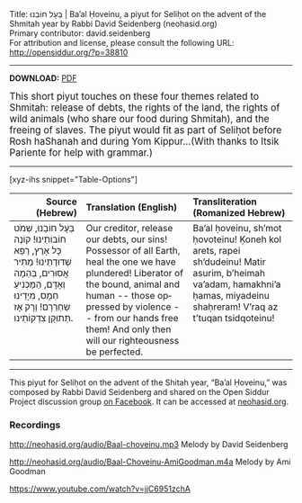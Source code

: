 <html>
<head></head>
<body>
Title: בַּעָל חוֹבֵנוּ | Ba’al Ḥoveinu, a piyut for Seliḥot on the advent of the Shmitah year by Rabbi David Seidenberg (neohasid.org)<br />
Primary contributor: david.seidenberg<br />
For attribution and license, please consult the following URL: <a href="http://opensiddur.org/?p=38810">http://opensiddur.org/?p=38810</a>
<p />
<hr />

<strong>DOWNLOAD:</strong> <a href="http://neohasid.org/pdf/shmitapiyut.pdf">PDF</a>

<div class="english" lang="en" style="font-size: 1.2em;">
This short piyut touches on these four themes related to Shmitah: release of debts, the rights of the land, the rights of wild animals (who share our food during Shmitah), and the freeing of slaves. The piyut would fit as part of Seliḥot before Rosh haShanah and during Yom Kippur...(With thanks to Itsik Pariente for help with grammar.)
</div>

<hr />

[xyz-ihs snippet="Table-Options"]<table style="margin-left: auto; margin-right: auto;" class="draggable">
<thead><tr><th id="x" style="text-align: right;">Source (Hebrew)</th><th style="text-align: left;">Translation (English)</th><th style="text-align: left;">Transliteration (Romanized Hebrew)</th></tr></thead>
<tbody>
<tr><td style="vertical-align:top;">
<div class="liturgy" lang="he">
בַּעָל חוֹבֵנוּ, שְׁמֹט חוֹבוֹתֵינוּ! 
קוֹנֶה כָּל אָרֶץ, רַפֵּא שְׁדוּדָתֵינוּ! 
מַתִיר אֲסוּרִים, 
בְּהֵמָה וְאָדָם, הַמַּכְנִיעַ חַמָס, 
מִיָדֵינוּ שַחְרֵרָם! 
וְרָק אָז תְּתוּקַּן צִדְקוֹתֵינוּ.
</span></div></td>

<td style="vertical-align:top;">
<div class="english" lang="en">
Our creditor, release our debts, our sins!
Possessor of all Earth, heal the one we have plundered!
Liberator of the bound, 
animal and human -- those oppressed by violence -- 
from our hands free them!
And only then will our righteousness be perfected.
</div></td>

<td style="vertical-align:top;">
<div class="romanized-transliteration" lang="he">
Ba’al ḥoveinu, sh’mot ḥovoteinu! 
Ḳoneh kol arets, rapei sh’dudeinu! 
Matir asurim, 
b’heimah va’adam, hamakhni’a ḥamas, 
miyadeinu shaḥreram! 
V’raq az t’tuqan tsidqoteinu!
</div></td></tr>
</tbody></table>

<hr />

This piyut for Seliḥot on the advent of the Shitah year, “Ba’al Ḥoveinu,” was composed by Rabbi David Seidenberg and shared on the Open Siddur Project discussion group <a href="https://www.facebook.com/groups/opensiddur/posts/10158837333412746/">on Facebook</a>. It can be accessed at <a href="http://neohasid.org/zman/high_holidays/shmita_piyut/">neohasid.org</a>. 


<h3>Recordings</h3>

http://neohasid.org/audio/Baal-choveinu.mp3
Melody by David Seidenberg

http://neohasid.org/audio/Baal-Choveinu-AmiGoodman.m4a
Melody by Ami Goodman

https://www.youtube.com/watch?v=jjC6951zchA

&nbsp;

</body>
</html>